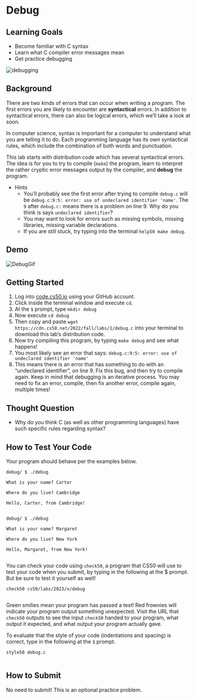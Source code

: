 # Debug


## Learning Goals


* Become familiar with C syntax
* Learn what C compiler error messages mean
* Get practice debugging


![debugging](first_bug.jpg)


## Background


There are two kinds of errors that can occur when writing a program. The first errors you are likely to encounter are **syntactical** errors. In addition to syntactical errors, there can also be logical errors, which we’ll take a look at soon.


In computer science, syntax is important for a computer to understand what you are telling it to do. Each programming language has its own syntactical rules, which include the combination of both words and punctuation.


This lab starts with distribution code which has several syntactical errors. The idea is for you to try to compile (`make`) the program, learn to interpret the rather cryptic error messages output by the compiler, and **debug** the program.


* Hints
	+ You’ll probably see the first error after trying to compile `debug.c` will be `debug.c:9:5: error: use of undeclared identifier 'name'`. The `9` after `debug.c:` means there is a problem on line 9. Why do you think is says `undeclared identifier`?
	+ You may want to look for errors such as missing symbols, missing libraries, missing variable declarations.
	+ If you are still stuck, try typing into the terminal `help50 make debug`.


## Demo


![DebugGif](debugDemo.gif)


## Getting Started


1. Log into [code.cs50.io](https://code.cs50.io/) using your GitHub account.
2. Click inside the terminal window and execute `cd`.
3. At the `$` prompt, type `mkdir debug`
4. Now execute `cd debug`
5. Then copy and paste `wget https://cdn.cs50.net/2022/fall/labs/1/debug.c` into your terminal to download this lab’s distribution code.
6. Now try compiling this program, by typing `make debug` and see what happens!
7. You most likely see an error that says: `debug.c:9:5: error: use of undeclared identifier 'name'`
8. This means there is an error that has something to do with an “undeclared identifier”, on line 9. Fix this bug, and then try to compile again. Keep in mind that debugging is an iterative process. You may need to fix an error, compile, then fix another error, compile again, multiple times!


## Thought Question


* Why do you think C (as well as other programming languages) have such specific rules regarding syntax?


## How to Test Your Code


Your program should behave per the examples below.



```
debug/ $ ./debug

What is your name? Carter

Where do you live? Cambridge

Hello, Carter, from Cambridge!


```


```
debug/ $ ./debug

What is your name? Margaret

Where do you live? New York

Hello, Margaret, from New York!


```

You can check your code using `check50`, a program that CS50 will use to test your code when you submit, by typing in the following at the $ prompt. But be sure to test it yourself as well!



```
check50 cs50/labs/2023/x/debug


```

Green smilies mean your program has passed a test! Red frownies will indicate your program output something unexpected. Visit the URL that `check50` outputs to see the input `check50` handed to your program, what output it expected, and what output your program actually gave.


To evaluate that the style of your code (indentations and spacing) is correct, type in the following at the `$` prompt.



```
style50 debug.c


```

## How to Submit


No need to submit! This is an optional practice problem.







